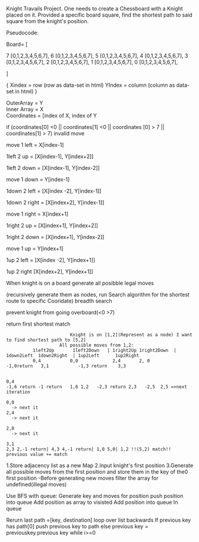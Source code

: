 Knight Travails Project.
One needs to create a Chessboard with a Knight placed on it.
Provided a specific board square, find the shortest path to said square from the knight's position.


Pseudocode:

Board= [
 
7 [0,1,2,3,4,5,6,7],
6 [0,1,2,3,4,5,6,7],
5 [0,1,2,3,4,5,6,7],
4 [0,1,2,3,4,5,6,7],
3 [0,1,2,3,4,5,6,7],
2 [0,1,2,3,4,5,6,7],
1 [0,1,2,3,4,5,6,7],
0 [0,1,2,3,4,5,6,7],

]                      

{ Xindex = row (row as data-set in html)
YIndex = column (column as data-set in html) }
  
  OuterArray = Y      
  Inner Array = X    
  Coordinates = [index of X, index of Y
  
  if (coordinates[0] <0 || coordinates[1] <0 || coordinates [0] > 7 || coordinates[1] > 7) invalid move

move 1 left  = X[index-1] 

  1left 2 up = [X[index-1],   Y[index+2]]
  
  1left 2 down = [X[index-1], Y[index-2]]
  
move 1 down = Y[index-1] 

  1down 2 left = [X[index -2], Y[index-1]]
  
  1down 2 right = [X[index+2], Y[index-1]]
  
move 1 right = X[index+1]

  1right 2 up = [X[index+1], Y[index+2]]
  
  1right 2 down = [X[index+1], Y[index-2]]
  
move 1 up = Y[index+1]

  1up 2 left = [X[index -2], Y[index+1]]
  
  1up 2 right [X[index+2], Y[index+1]]
  



When knight is on a board generate all posibble legal moves 

(recursively generate them as nodes, run Search algorithm for the shortest route to specific Cooridate) breadth search

prevent knight from going overboard(<0 >7)

return first shortest match 


                            Knight is on [1,2](Represent as a node) I want to find shortest path to [5,2]
                        All possible moves from 1,2:
              1left2Up       1left2Down   | 1right2Up 1right2Down  | 1down2Left  1down2Right  | 1up2Left      1up2Right
              0,4           0,0             2,4       2, 0            -1,0return   3,1           -1,3 return    3,3 


    0,4
    -1,6 return -1 return   1,6 1,2   -2,3 return 2,3   -2,5  2,5 =>next iteration
    
    0,0 
      -> next it
    2,4
      -> next it

    2,0
      -> next it
    
    3,1
    2,3 2,-1 return| 4,3 4,-1 return| 1,0 5,0| 1,2 !!(5,2) match!! previous value += match



1.Store adjacency list as a new Map
2.Input knight's first position
3.Generate all possible moves from the first position and store them in 
the key of the0 first position
  -Before generating new moves filter the array for undefined(illegal moves)

  Use BFS with queue:
  Generate key and moves for position
  push position into queue
  Add position as array to visisted
Add position into queue
  In queue 


Rerurn last path =[key, destination]
loop over list backwards
If previous key has path[0]
  push previous key to path
else previous key = previouskey.previous key 
  while i>=0

